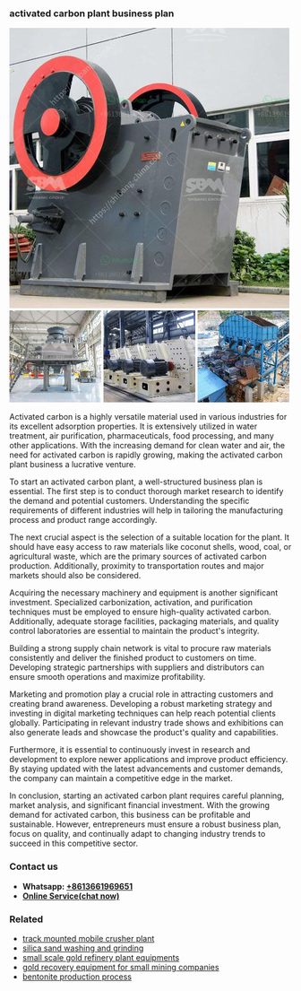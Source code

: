 <h3>activated carbon plant business plan</h3><img src='1704791192.jpg' alt=''><p>Activated carbon is a highly versatile material used in various industries for its excellent adsorption properties. It is extensively utilized in water treatment, air purification, pharmaceuticals, food processing, and many other applications. With the increasing demand for clean water and air, the need for activated carbon is rapidly growing, making the activated carbon plant business a lucrative venture.</p><p>To start an activated carbon plant, a well-structured business plan is essential. The first step is to conduct thorough market research to identify the demand and potential customers. Understanding the specific requirements of different industries will help in tailoring the manufacturing process and product range accordingly.</p><p>The next crucial aspect is the selection of a suitable location for the plant. It should have easy access to raw materials like coconut shells, wood, coal, or agricultural waste, which are the primary sources of activated carbon production. Additionally, proximity to transportation routes and major markets should also be considered.</p><p>Acquiring the necessary machinery and equipment is another significant investment. Specialized carbonization, activation, and purification techniques must be employed to ensure high-quality activated carbon. Additionally, adequate storage facilities, packaging materials, and quality control laboratories are essential to maintain the product's integrity.</p><p>Building a strong supply chain network is vital to procure raw materials consistently and deliver the finished product to customers on time. Developing strategic partnerships with suppliers and distributors can ensure smooth operations and maximize profitability.</p><p>Marketing and promotion play a crucial role in attracting customers and creating brand awareness. Developing a robust marketing strategy and investing in digital marketing techniques can help reach potential clients globally. Participating in relevant industry trade shows and exhibitions can also generate leads and showcase the product's quality and capabilities.</p><p>Furthermore, it is essential to continuously invest in research and development to explore newer applications and improve product efficiency. By staying updated with the latest advancements and customer demands, the company can maintain a competitive edge in the market.</p><p>In conclusion, starting an activated carbon plant requires careful planning, market analysis, and significant financial investment. With the growing demand for activated carbon, this business can be profitable and sustainable. However, entrepreneurs must ensure a robust business plan, focus on quality, and continually adapt to changing industry trends to succeed in this competitive sector.</p><h3>Contact us</h3><ul><li><strong>Whatsapp:&nbsp;<a href="https://wa.me/8613661969651">+8613661969651</a></strong></li><li><a href="https://swt.shibang-china.com/?git&amp;zhl&amp;activated carbon plant business plan"><strong>Online Service(chat now)</strong></a></li></ul><h3>Related</h3><ul><li><a href='track mounted mobile crusher plant.md'>track mounted mobile crusher plant</a></li><li><a href='silica sand washing and grinding.md'>silica sand washing and grinding</a></li><li><a href='small scale gold refinery plant equipments.md'>small scale gold refinery plant equipments</a></li><li><a href='gold recovery equipment for small mining companies.md'>gold recovery equipment for small mining companies</a></li><li><a href='bentonite production process.md'>bentonite production process</a></li></ul>